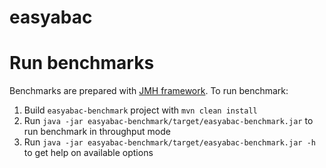 # easyabac

# Run benchmarks
Benchmarks are prepared with [JMH framework](http://openjdk.java.net/projects/code-tools/jmh/). To run benchmark:
1. Build `easyabac-benchmark` project with `mvn clean install`
1. Run `java -jar easyabac-benchmark/target/easyabac-benchmark.jar` to run benchmark in throughput mode
1. Run `java -jar easyabac-benchmark/target/easyabac-benchmark.jar -h` to get help on available options
